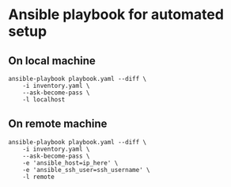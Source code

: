 # Ansible playbook for automated setup

## On local machine
```shell
ansible-playbook playbook.yaml --diff \
    -i inventory.yaml \
    --ask-become-pass \
    -l localhost
```

## On remote machine
```shell
ansible-playbook playbook.yaml --diff \
    -i inventory.yaml \
    --ask-become-pass \
    -e 'ansible_host=ip_here' \
    -e 'ansible_ssh_user=ssh_username' \
    -l remote
```
